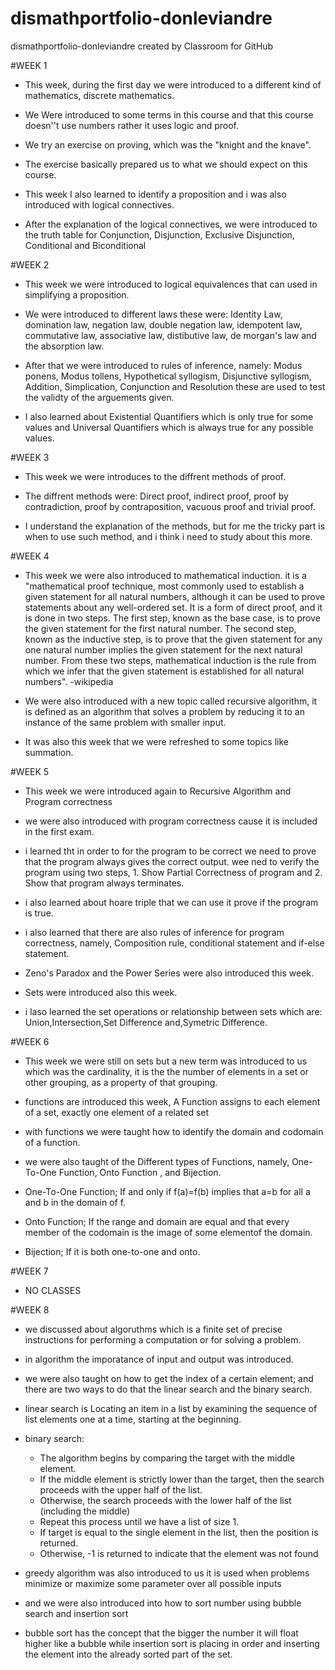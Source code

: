 # dismathportfolio-donleviandre
dismathportfolio-donleviandre created by Classroom for GitHub

#WEEK 1

* This week, during the first day we were introduced to a different kind of mathematics, discrete mathematics.

* We Were introduced to some terms in this course and that this course doesn''t use numbers rather it uses logic and proof.

* We try an exercise on proving, which was the "knight and the knave".

* The exercise basically prepared us to what we should expect on this course.

* This week I also learned to identify a proposition and i was also introduced with logical connectives.

* After the explanation of the logical connectives, we were introduced to the truth table for Conjunction, Disjunction, Exclusive Disjunction, Conditional and Biconditional

#WEEK 2

* This week we were introduced to logical equivalences that can used in simplifying a proposition.

* We were introduced to different laws these were: Identity Law, domination law, negation law, double negation law, idempotent law, commutative law, associative law, distibutive law, de morgan's law and the absorption law.

* After that we were introduced to rules of inference, namely: Modus ponens, Modus tollens, Hypothetical syllogism, Disjunctive syllogism, Addition, Simplication, Conjunction and Resolution	these are used to test the validty of the arguements given.

* I also learned about Existential Quantifiers which is only true for some values and Universal Quantifiers which is always true for any possible values.

#WEEK 3

* This week we were introduces to the diffrent methods of proof.

* The diffrent methods were: Direct proof, indirect proof, proof by contradiction, proof by contraposition, vacuous proof and trivial proof.

* I understand the explanation of the methods, but for me the tricky part is when to use such method, and i think i need to study about this more.

#WEEK 4

* This week we were also introduced to mathematical induction. it is a "mathematical proof technique, most commonly used to establish a given statement for all natural numbers, although it can be used to prove statements about any well-ordered set. It is a form of direct proof, and it is done in two steps. The first step, known as the base case, is to prove the given statement for the first natural number. The second step, known as the inductive step, is to prove that the given statement for any one natural number implies the given statement for the next natural number. From these two steps, mathematical induction is the rule from which we infer that the given statement is established for all natural numbers". -wikipedia

* We were also introduced with a new topic called recursive algorithm, it is defined as an algorithm that solves a problem by reducing it to an instance of the same problem with smaller input.

* It was also this week that we were refreshed to some topics like summation.

#WEEK 5

* This week we were introduced again to Recursive Algorithm and Program correctness

* we were also introduced with program correctness cause it is included in the first exam.

* i learned tht in order to for the program to be correct we need to prove that the program always gives the correct output. wee ned to verify the program using two steps, 1. Show Partial Correctness of program and 2. Show that program always terminates.

*  i also learned about hoare triple that we can use it prove if the program is true.

* i also learned that there are also rules of inference for program correctness, namely, Composition rule, conditional statement and if-else statement.

*  Zeno's Paradox and the Power Series were also introduced this week.

* Sets were introduced also this week.

* i laso learned the set operations or relationship between sets which are: Union,Intersection,Set Difference and,Symetric Difference.

#WEEK 6

* This week we were still on sets but a new term was introduced to us which was the cardinality, it is the the number of elements in a set or other grouping, as a property of that grouping.

* functions are introduced this week, A Function assigns to each element of a set, exactly one element of a related set 

* with functions we were taught how to identify the domain and codomain of a function.

* we were also taught of the Different types of Functions, namely, One-To-One Function, Onto Function , and Bijection.

* One-To-One Function; If and only if f(a)=f(b) implies that a=b for all a and b in the domain of f.

* Onto Function; If the range and domain are equal and that every member of the codomain is the image of some elementof the domain.

* Bijection; If it is both one-to-one and onto.

#WEEK 7

* NO CLASSES

#WEEK 8

* we discussed about algoruthms which is a finite set of precise instructions for performing a computation or for solving a problem.

* in algorithm the imporatance of input and output was introduced.

* we were also taught on how to get the index of a certain element; and there are two ways to do that the linear search and the binary search.

* linear search is Locating an item in a list by examining the sequence of list elements one at a time, starting at the beginning.

* binary search: 
  - The algorithm begins by comparing the target with the middle element.
  - If the middle element is strictly lower than the target, then the search proceeds with the upper half of the list.
  - Otherwise, the search proceeds with the lower half of the list (including the middle)
  - Repeat this process until we have a list of size 1.
  - If target is equal to the single element in the list, then the position is
returned.
  - Otherwise, -1 is returned to indicate that the element was not found
  
* greedy algorithm was also introduced to us it is used when problems minimize or maximize some parameter over all possible inputs

* and we were also introduced into how to sort number using bubble search and insertion sort

* bubble sort has the concept that the bigger the number it will float higher like a bubble while insertion sort is placing in order and inserting the element into the already sorted part of the set.

